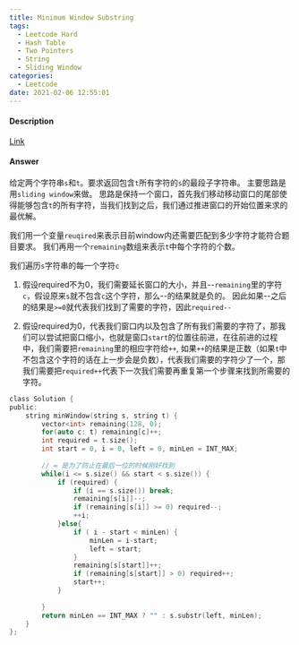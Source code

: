 ```yaml
---
title: Minimum Window Substring
tags:
  - Leetcode Hard
  - Hash Table
  - Two Pointers
  - String
  - Sliding Window
categories:
  - Leetcode
date: 2021-02-06 12:55:01
---
```


#### Description

[Link](https://leetcode.com/problems/minimum-window-substring/)


#### Answer
给定两个字符串`s`和`t`。要求返回包含`t`所有字符的`s`的最段子字符串。
主要思路是用`sliding window`来做。
思路是保持一个窗口，首先我们移动移动窗口的尾部使得能够包含`t`的所有字符，当我们找到之后，我们通过推进窗口的开始位置来求的最优解。

我们用一个变量`reuqired`来表示目前window内还需要匹配到多少字符才能符合题目要求。
我们再用一个`remaining`数组来表示`t`中每个字符的个数。

我们遍历`s`字符串的每一个字符`c`
1. 假设required不为0，我们需要延长窗口的大小，并且--`remaining`里的字符`c`，假设原来`s`就不包含`c`这个字符，那么--的结果就是负的。
因此如果--之后的结果是`>=0`就代表我们找到了需要的字符，因此`required--`

2. 假设required为0，代表我们窗口内以及包含了所有我们需要的字符了，那我们可以尝试把窗口缩小，也就是窗口`start`的位置往前进，在往前进的过程中，我们需要把`remaining`里的相应字符给`++`, 如果`++`的结果是正数（如果`t`中不包含这个字符的话在上一步会是负数），代表我们需要的字符少了一个，那我们需要把`required++`代表下一次我们需要再重复第一个步骤来找到所需要的字符。


```c
class Solution {
public:
    string minWindow(string s, string t) {
        vector<int> remaining(128, 0);
        for(auto c: t) remaining[c]++;
        int required = t.size();
        int start = 0, i = 0, left = 0, minLen = INT_MAX;
        
        // = 是为了防止在最后一位的时候刚好找到
        while(i <= s.size() && start < s.size()) {
            if (required) {
                if (i == s.size()) break;
                remaining[s[i]]--;
                if (remaining[s[i]] >= 0) required--;
                ++i;
            }else{
                if ( i - start < minLen) {
                    minLen = i-start;
                    left = start;
                }
                remaining[s[start]]++;
                if (remaining[s[start]] > 0) required++;
                start++;
            }
            
        }
        return minLen == INT_MAX ? "" : s.substr(left, minLen);
    }
};
```
